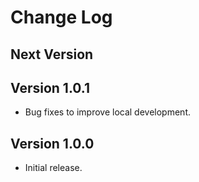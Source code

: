 Change Log
==========

## Next Version

## Version 1.0.1
- Bug fixes to improve local development.

## Version 1.0.0
- Initial release.
